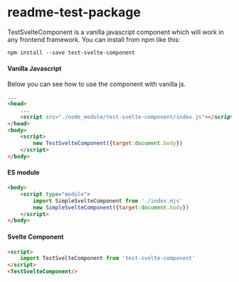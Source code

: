 # readme-test-package

TestSvelteComponent is a vanilla javascript component which will work in any frontend framework. You can install from npm like this:

```text
npm install --save test-svelte-component
```

#### Vanilla Javascript
Below you can see how to use the component with vanilla js.
```html
...
<head>
    ...
    <script src="./node_module/test-svelte-component/index.js"></script>
</head>
<body>
    <script>
        new TestSvelteComponent({target:document.body})
    </script>
</body>
```

#### ES module
```html
<body>
    <script type="module">
        import SimpleSvelteComponent from './index.mjs'
        new SimpleSvelteComponent({target:document.body})
    </script>
</body>
```
#### Svelte Component
```html
<script>
    import TestSvelteComponent from 'test-svelte-component'
</script>
<TestSvelteComponent/>
```
